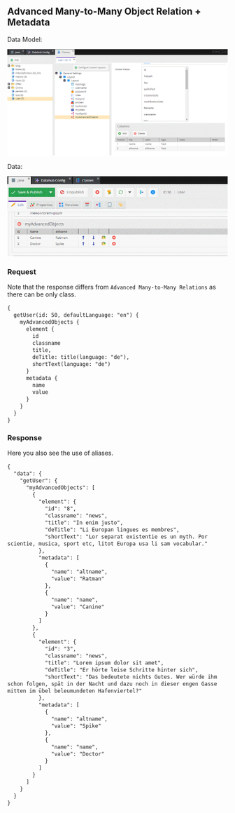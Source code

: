 ## Advanced Many-to-Many Object Relation + Metadata

Data Model:

![Data](../../img/graphql/advanced_many_to_many_object_relation.png)

Data:

![Data](../../img/graphql/advanced_many_to_many_object_relation2.png)

### Request

Note that the response differs from `Advanced Many-to-Many Relations` as there can be only class.

```
{
  getUser(id: 50, defaultLanguage: "en") {
    myAdvancedObjects {
      element {
        id
        classname
        title,
        deTitle: title(language: "de"),
        shortText(language: "de")
      }
      metadata {
        name
        value
      }
    }
  }
}
```

### Response

Here you also see the use of aliases.

```
{
  "data": {
    "getUser": {
      "myAdvancedObjects": [
        {
          "element": {
            "id": "8",
            "classname": "news",
            "title": "In enim justo",
            "deTitle": "Li Europan lingues es membres",
            "shortText": "Lor separat existentie es un myth. Por scientie, musica, sport etc, litot Europa usa li sam vocabular."
          },
          "metadata": [
            {
              "name": "altname",
              "value": "Ratman"
            },
            {
              "name": "name",
              "value": "Canine"
            }
          ]
        },
        {
          "element": {
            "id": "3",
            "classname": "news",
            "title": "Lorem ipsum dolor sit amet",
            "deTitle": "Er hörte leise Schritte hinter sich",
            "shortText": "Das bedeutete nichts Gutes. Wer würde ihm schon folgen, spät in der Nacht und dazu noch in dieser engen Gasse mitten im übel beleumundeten Hafenviertel?"
          },
          "metadata": [
            {
              "name": "altname",
              "value": "Spike"
            },
            {
              "name": "name",
              "value": "Doctor"
            }
          ]
        }
      ]
    }
  }
}
```



